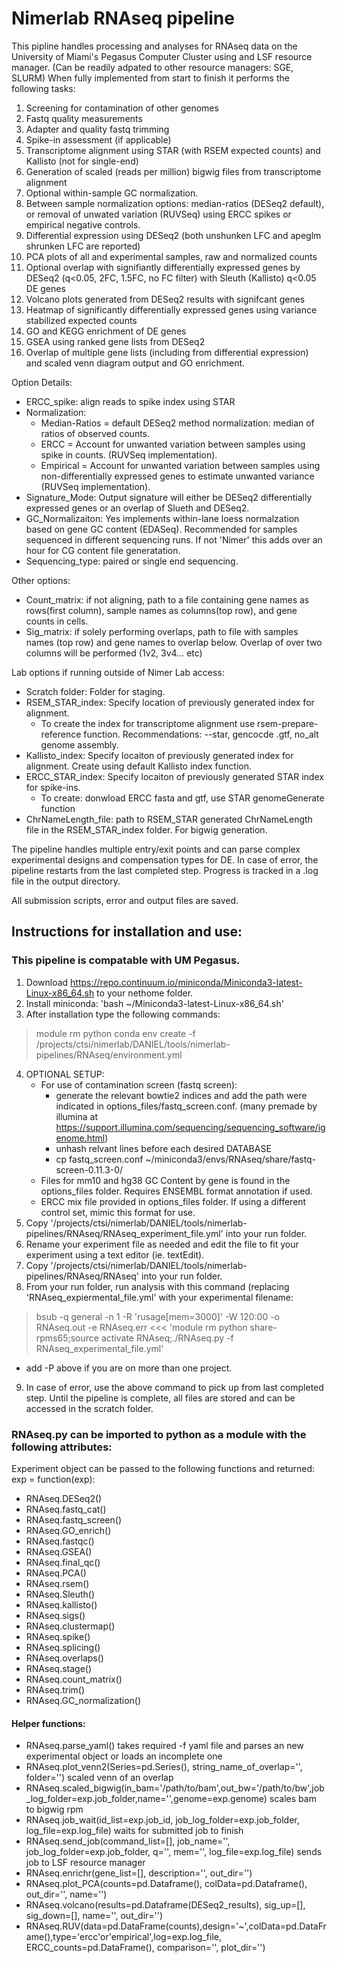# Nimerlab RNAseq pipeline

This pipline handles processing and analyses for RNAseq data on the University of Miami's Pegasus Computer Cluster using and LSF resource manager.  (Can be readily adpated to other resource managers: SGE, SLURM)  When fully implemented from start to finish it performs the following tasks:

1. Screening for contamination of other genomes
2. Fastq quality measurements
3. Adapter and quality fastq trimming
4. Spike-in assessment (if applicable)
5. Transcriptome alignment using STAR (with RSEM expected counts) and Kallisto (not for single-end)
6. Generation of scaled (reads per million) bigwig files from transcriptome alignment
7. Optional within-sample GC normalization.
8. Between sample normalization options: median-ratios (DESeq2 default), or removal of unwated variation (RUVSeq) using ERCC spikes or empirical negative controls.
9. Differential expression using DESeq2 (both unshunken LFC and apeglm shrunken LFC are reported)
10. PCA plots of all and experimental samples, raw and normalized counts
11. Optional overlap with signifiantly differentially expressed genes by DESeq2 (q<0.05, 2FC, 1.5FC, no FC filter) with Sleuth (Kallisto) q<0.05 DE genes 
12. Volcano plots generated from DESeq2 results with signifcant genes
13. Heatmap of significantly differentially expressed genes using variance stabilized expected counts
14. GO and KEGG enrichment of DE genes
15. GSEA using ranked gene lists from DESeq2
16. Overlap of multiple gene lists (including from differential expression) and scaled venn diagram output and GO enrichment.

Option Details:
* ERCC_spike: align reads to spike index using STAR
* Normalization: 
	* Median-Ratios = default DESeq2 method normalization: median of ratios of observed counts. 
	* ERCC = Account for unwanted variation between samples using spike in counts. (RUVSeq implementation).
	* Empirical = Account for unwanted variation between samples using non-differentially expressed genes to estimate unwanted variance (RUVSeq implementation).
* Signature_Mode: Output signature will either be DESeq2 differentially expressed genes or an overlap of Slueth and DESeq2.
* GC_Normalizaiton: Yes implements within-lane loess normalzation based on gene GC content (EDASeq).  Recommended for samples sequenced in different sequencing runs.  If not 'Nimer' this adds over an hour for CG content file generatation.
* Sequencing_type: paired or single end sequencing.

Other options:
*  Count_matrix: if not aligning, path to a file containing gene names as rows(first column), sample names as columns(top row), and gene counts in cells.
*  Sig_matrix: if solely performing overlaps, path to file with samples names (top row) and gene names to overlap below. Overlap of over two columns will be performed (1v2, 3v4... etc)

Lab options if running outside of Nimer Lab access:
*  Scratch folder: Folder for staging.
*  RSEM_STAR_index: Specify location of previously generated index for alignment.
	* To create the index for transcriptome alignment use rsem-prepare-reference function.  Recommendations: --star, gencocde .gtf, no_alt genome assembly.
* Kallisto_index: Specify locaiton of previously generated index for alignment. Create using default Kallisto index function.
* ERCC_STAR_index: Specify locaiton of previously generated STAR index for spike-ins.
	* To create:  donwload ERCC fasta and gtf, use STAR genomeGenerate function
* ChrNameLength_file: path to RSEM_STAR generated ChrNameLength file in the RSEM_STAR_index folder.  For bigwig generation.

The pipeline handles multiple entry/exit points and can parse complex experimental designs and compensation types for DE.  In case of error, the pipeline restarts from the last completed step. Progress is tracked in a .log file in the output directory.

All submission scripts, error and output files are saved.

## Instructions for installation and use:

### This pipeline is compatable with UM Pegasus.

1. Download https://repo.continuum.io/miniconda/Miniconda3-latest-Linux-x86_64.sh to your nethome folder.
2. Install miniconda: 'bash ~/Miniconda3-latest-Linux-x86_64.sh'
3. After installation type the following commands:

> module rm python
> conda env create -f /projects/ctsi/nimerlab/DANIEL/tools/nimerlab-pipelines/RNAseq/environment.yml

4. OPTIONAL SETUP:
	- For use of contamination screen (fastq screen):
		- generate the relevant bowtie2 indices and add the path were indicated in options_files/fastq_screen.conf. (many premade by illumina at https://support.illumina.com/sequencing/sequencing_software/igenome.html)
		- unhash relvant lines before each desired DATABASE
		- cp fastq_screen.conf ~/miniconda3/envs/RNAseq/share/fastq-screen-0.11.3-0/
	- Files for mm10 and hg38 GC Content by gene is found in the options_files folder.  Requires ENSEMBL format annotation if used.
	- ERCC mix file provided in options_files folder.  If using a different control set, mimic this format for use.
5. Copy '/projects/ctsi/nimerlab/DANIEL/tools/nimerlab-pipelines/RNAseq/RNAseq_experiment_file.yml' into your run folder.
6. Rename your experiment file as needed and edit the file to fit your experiment using a text editor (ie. textEdit).
7. Copy '/projects/ctsi/nimerlab/DANIEL/tools/nimerlab-pipelines/RNAseq/RNAseq' into your run folder.
8. From your run folder, run analysis with this command (replacing 'RNAseq_expiermental_file.yml' with your experimental filename:
	
> bsub -q general -n 1 -R 'rusage[mem=3000]' -W 120:00 -o RNAseq.out -e RNAseq.err <<< 'module rm python share-rpms65;source activate RNAseq;./RNAseq.py -f RNAseq_experimental_file.yml' 

* add -P <project> above if you are on more than one project.

9. In case of error, use the above command to pick up from last completed step.  Until the pipeline is complete, all files are stored and can be accessed in the scratch folder.

### RNAseq.py can be imported to python as a module with the following attributes:
	
Experiment object can be passed to the following functions and returned: exp = function(exp):
- RNAseq.DESeq2()
- RNAseq.fastq_cat()       
- RNAseq.fastq_screen()
- RNAseq.GO_enrich()
- RNAseq.fastqc()
- RNAseq.GSEA()
- RNAseq.final_qc()
- RNAseq.PCA()
- RNAseq.rsem()
- RNAseq.Sleuth()
- RNAseq.kallisto()
- RNAseq.sigs()
- RNAseq.clustermap()
- RNAseq.spike()
- RNAseq.splicing()
- RNAseq.overlaps()
- RNAseq.stage()
- RNAseq.count_matrix()      
- RNAseq.trim()
- RNAseq.GC_normalization()

#### Helper functions:
- RNAseq.parse_yaml() takes required -f yaml file and parses an new experimental object or loads an incomplete one     
- RNAseq.plot_venn2(Series=pd.Series(), string_name_of_overlap='', folder='') scaled venn of an overlap
- RNAseq.scaled_bigwig(in_bam='/path/to/bam',out_bw='/path/to/bw',job_log_folder=exp.job_folder,name='',genome=exp.genome) scales bam to bigwig rpm
- RNAseq.job_wait(id_list=exp.job_id, job_log_folder=exp.job_folder, log_file=exp.log_file) waits for submitted job to finish
- RNAseq.send_job(command_list=[], job_name='', job_log_folder=exp.job_folder, q='', mem='', log_file=exp.log_file) sends job to LSF resource manager
- RNAseq.enrichr(gene_list=[], description='', out_dir='')
- RNAseq.plot_PCA(counts=pd.Dataframe(), colData=pd.Dataframe(), out_dir='', name='')
- RNAseq.volcano(results=pd.Dataframe(DESeq2_results), sig_up=[], sig_down=[], name='', out_dir='')
- RNAseq.RUV(data=pd.DataFrame(counts),design='~',colData=pd.DataFrame(),type='ercc'or'empirical',log=exp.log_file, ERCC_counts=pd.DataFrame(), comparison='', plot_dir='')
